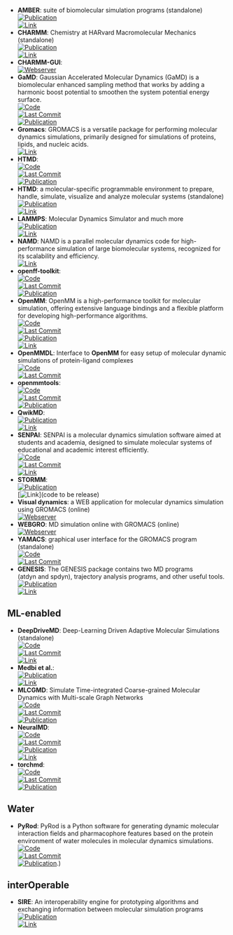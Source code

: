 - **AMBER**: suite of biomolecular simulation programs (standalone)  
	[![Publication](https://img.shields.io/badge/Publication-Citations:133-blue?style=for-the-badge&logo=bookstack)](https://doi.org/10.1021/acs.jcim.3c01153)  
	[![Link](https://img.shields.io/badge/Link-online-brightgreen?style=for-the-badge&logo=cachet&logoColor=65FF8F)](http://ambermd.org/)  
- **CHARMM**: Chemistry at HARvard Macromolecular Mechanics (standalone)  
	[![Publication](https://img.shields.io/badge/Publication-Citations:6832-blue?style=for-the-badge&logo=bookstack)](https://doi.org/10.1002/jcc.21287)  
	[![Link](https://img.shields.io/badge/Link-online-brightgreen?style=for-the-badge&logo=cachet&logoColor=65FF8F)](https://academiccharmm.org/)  
- **CHARMM-GUI**:   
	[![Webserver](https://img.shields.io/badge/Webserver-online-brightgreen?style=for-the-badge&logo=cachet&logoColor=65FF8F)](http://www.charmm-gui.org/?doc=input)  
- **GaMD**: Gaussian Accelerated Molecular Dynamics (GaMD) is a biomolecular enhanced sampling method that works by adding a harmonic boost potential to smoothen the system potential energy surface.  
	[![Code](https://img.shields.io/github/stars/MiaoLab20/gamd-openmm?style=for-the-badge&logo=github)](https://github.com/MiaoLab20/gamd-openmm)  
	[![Last Commit](https://img.shields.io/github/last-commit/MiaoLab20/gamd-openmm?style=for-the-badge&logo=github)](https://github.com/MiaoLab20/gamd-openmm)  
	[![Publication](https://img.shields.io/badge/Publication-Citations:9-blue?style=for-the-badge&logo=bookstack)](https://doi.org/10.1021/acs.jpcb.2c03765)  
- **Gromacs**: GROMACS is a versatile package for performing molecular dynamics simulations, primarily designed for simulations of proteins, lipids, and nucleic acids.  
	[![Link](https://img.shields.io/badge/Link-online-brightgreen?style=for-the-badge&logo=cachet&logoColor=65FF8F)](http://www.gromacs.org/)  
- **HTMD**:   
	[![Code](https://img.shields.io/github/stars/Acellera/htmd?style=for-the-badge&logo=github)](https://github.com/Acellera/htmd)  
	[![Last Commit](https://img.shields.io/github/last-commit/Acellera/htmd?style=for-the-badge&logo=github)](https://github.com/Acellera/htmd)  
	[![Publication](https://img.shields.io/badge/Publication-Citations:328-blue?style=for-the-badge&logo=bookstack)](https://doi.org/10.1021/acs.jctc.6b00049)  
- **HTMD**: a molecular-specific programmable environment to prepare, handle, simulate, visualize and analyze molecular systems (standalone)  
	[![Publication](https://img.shields.io/badge/Publication-Citations:328-blue?style=for-the-badge&logo=bookstack)](http://pubs.acs.org/doi/abs/10.1021/acs.jctc.6b00049)  
	[![Link](https://img.shields.io/badge/Link-online-brightgreen?style=for-the-badge&logo=cachet&logoColor=65FF8F)](https://www.htmd.org/)  
- **LAMMPS**: Molecular Dynamics Simulator and much more  
	[![Publication](https://img.shields.io/badge/Publication-Citations:3777-blue?style=for-the-badge&logo=bookstack)](https://doi.org/10.1016/j.cpc.2021.108171)  
	[![Link](https://img.shields.io/badge/Link-online-brightgreen?style=for-the-badge&logo=cachet&logoColor=65FF8F)](https://www.lammps.org/)  
- **NAMD**: NAMD is a parallel molecular dynamics code for high-performance simulation of large biomolecular systems, recognized for its scalability and efficiency.  
	[![Link](https://img.shields.io/badge/Link-online-brightgreen?style=for-the-badge&logo=cachet&logoColor=65FF8F)](https://www.ks.uiuc.edu/Research/namd/)  
- **openff-toolkit**:   
	[![Code](https://img.shields.io/github/stars/openforcefield/openff-toolkit?style=for-the-badge&logo=github)](https://github.com/openforcefield/openff-toolkit)  
	[![Last Commit](https://img.shields.io/github/last-commit/openforcefield/openff-toolkit?style=for-the-badge&logo=github)](https://github.com/openforcefield/openff-toolkit)  
	[![Publication](https://img.shields.io/badge/Publication-Citations:0-blue?style=for-the-badge&logo=bookstack)](https://doi.org/10.5281/zenodo.10967071.svg)  
- **OpenMM**: OpenMM is a high-performance toolkit for molecular simulation, offering extensive language bindings and a flexible platform for developing high-performance algorithms.  
	[![Code](https://img.shields.io/github/stars/openmm/openmm?style=for-the-badge&logo=github)](https://github.com/openmm/openmm)  
	[![Last Commit](https://img.shields.io/github/last-commit/openmm/openmm?style=for-the-badge&logo=github)](https://github.com/openmm/openmm)  
	[![Publication](https://img.shields.io/badge/Publication-Citations:8-blue?style=for-the-badge&logo=bookstack)](https://doi.org/10.1021/acs.jpcb.3c06662)  
	[![Link](https://img.shields.io/badge/Link-online-brightgreen?style=for-the-badge&logo=cachet&logoColor=65FF8F)](http://openmm.org/)  
- **OpenMMDL**: Interface to **OpenMM** for easy setup of molecular dynamic simulations of protein-ligand complexes  
	[![Code](https://img.shields.io/github/stars/wolberlab/OpenMMDL?style=for-the-badge&logo=github)](https://github.com/wolberlab/OpenMMDL)  
	[![Last Commit](https://img.shields.io/github/last-commit/wolberlab/OpenMMDL?style=for-the-badge&logo=github)](https://github.com/wolberlab/OpenMMDL)  
- **openmmtools**:   
	[![Code](https://img.shields.io/github/stars/choderalab/openmmtools?style=for-the-badge&logo=github)](https://github.com/choderalab/openmmtools)  
	[![Last Commit](https://img.shields.io/github/last-commit/choderalab/openmmtools?style=for-the-badge&logo=github)](https://github.com/choderalab/openmmtools)  
	[![Publication](https://img.shields.io/badge/Publication-Citations:53-blue?style=for-the-badge&logo=bookstack)](https://doi.org/10.1021/jp411770f)  
- **QwikMD**:   
	[![Publication](https://img.shields.io/badge/Publication-Citations:148-blue?style=for-the-badge&logo=bookstack)](https://doi.org/10.1038/srep26536)  
	[![Link](https://img.shields.io/badge/Link-online-brightgreen?style=for-the-badge&logo=cachet&logoColor=65FF8F)](http://www.ks.uiuc.edu/Research/qwikmd/)  
- **SENPAI**: SENPAI is a molecular dynamics simulation software aimed at students and academia, designed to simulate molecular systems of educational and academic interest efficiently.  
	[![Code](https://img.shields.io/github/stars/SENPAI-Molecular-Dynamics/SENPAI?style=for-the-badge&logo=github)](https://github.com/SENPAI-Molecular-Dynamics/SENPAI)  
	[![Last Commit](https://img.shields.io/github/last-commit/SENPAI-Molecular-Dynamics/SENPAI?style=for-the-badge&logo=github)](https://github.com/SENPAI-Molecular-Dynamics/SENPAI)  
	[![Link](https://img.shields.io/badge/Link-offline-red?style=for-the-badge&logo=xamarin&logoColor=red)](https://senpaimd.org/)  
- **STORMM**:   
	[![Publication](https://img.shields.io/badge/Publication-Citations:0-blue?style=for-the-badge&logo=bookstack)](https://doi.org/10.1101/2024.03.27.587048)  
	[![Link](https://img.shields.io/badge/Link-offline-red?style=for-the-badge&logo=xamarin&logoColor=red)](code to be release)  
- **Visual dynamics**: a WEB application for molecular dynamics simulation using GROMACS (online)  
	[![Webserver](https://img.shields.io/badge/Webserver-online-brightgreen?style=for-the-badge&logo=cachet&logoColor=65FF8F)](https://visualdynamics.fiocruz.br/login)  
- **WEBGRO**: MD simulation online with GROMACS (online)  
	[![Webserver](https://img.shields.io/badge/Webserver-offline-red?style=for-the-badge&logo=xamarin&logoColor=red)](https://simlab.uams.edu/index.php)  
- **YAMACS**: graphical user interface for the GROMACS program (standalone)  
	[![Code](https://img.shields.io/github/stars/YAMACS-SML/YAMACS?style=for-the-badge&logo=github)](https://github.com/YAMACS-SML/YAMACS)  
	[![Last Commit](https://img.shields.io/github/last-commit/YAMACS-SML/YAMACS?style=for-the-badge&logo=github)](https://github.com/YAMACS-SML/YAMACS)  
- **GENESIS**: The GENESIS package contains two MD programs (atdyn and spdyn), trajectory analysis programs, and other useful tools.  
	[![Publication](https://img.shields.io/badge/Publication-Citations:0-blue?style=for-the-badge&logo=bookstack)](https://doi.org/10.1021/acs.jpcb.4c02096)  
	[![Link](https://img.shields.io/badge/Link-online-brightgreen?style=for-the-badge&logo=cachet&logoColor=65FF8F)](https://www.r-ccs.riken.jp/labs/cbrt/)  

## **ML-enabled**
- **DeepDriveMD**: Deep-Learning Driven Adaptive Molecular Simulations (standalone)  
	[![Code](https://img.shields.io/github/stars/DeepDriveMD/DeepDriveMD-pipeline?style=for-the-badge&logo=github)](https://github.com/DeepDriveMD/DeepDriveMD-pipeline)  
	[![Last Commit](https://img.shields.io/github/last-commit/DeepDriveMD/DeepDriveMD-pipeline?style=for-the-badge&logo=github)](https://github.com/DeepDriveMD/DeepDriveMD-pipeline)  
	[![Link](https://img.shields.io/badge/Link-online-brightgreen?style=for-the-badge&logo=cachet&logoColor=65FF8F)](https://deepdrivemd.github.io/)  
- **Medbi et al.**:   
	[![Publication](https://img.shields.io/badge/Publication-Citations:8-blue?style=for-the-badge&logo=bookstack)](https://doi.org/10.1146/annurev-physchem-083122-125941)  
	[![Link](https://img.shields.io/badge/Link-offline-red?style=for-the-badge&logo=xamarin&logoColor=red)](https://www.annualreviews.org/doi/pdf/10.1146/annurev-physchem-083122-125941)  
- **MLCGMD**: Simulate Time-integrated Coarse-grained Molecular Dynamics with Multi-scale Graph Networks  
	[![Code](https://img.shields.io/github/stars/kyonofx/mlcgmd?style=for-the-badge&logo=github)](https://github.com/kyonofx/mlcgmd)  
	[![Last Commit](https://img.shields.io/github/last-commit/kyonofx/mlcgmd?style=for-the-badge&logo=github)](https://github.com/kyonofx/mlcgmd)  
	[![Publication](https://img.shields.io/badge/Publication-Citations:83-blue?style=for-the-badge&logo=bookstack)](https://doi.org/10.1126/sciadv.abc6216)  
- **NeuralMD**:   
	[![Code](https://img.shields.io/github/stars/chao1224/NeuralMD?style=for-the-badge&logo=github)](https://github.com/chao1224/NeuralMD)  
	[![Last Commit](https://img.shields.io/github/last-commit/chao1224/NeuralMD?style=for-the-badge&logo=github)](https://github.com/chao1224/NeuralMD)  
	[![Publication](https://img.shields.io/badge/Publication-Citations:0-blue?style=for-the-badge&logo=bookstack)](https://doi.org/10.48550/arXiv.2401.15122)  
	[![Link](https://img.shields.io/badge/Link-offline-red?style=for-the-badge&logo=xamarin&logoColor=red)](https://www.semanticscholar.org/paper/A-Multi-Grained-Symmetric-Differential-Equation-for-Liu-Du/0215dd9f346534bf4c4247220501d7ab7d7715c6)  
- **torchmd**:   
	[![Code](https://img.shields.io/github/stars/torchmd/torchmd?style=for-the-badge&logo=github)](https://github.com/torchmd/torchmd)  
	[![Last Commit](https://img.shields.io/github/last-commit/torchmd/torchmd?style=for-the-badge&logo=github)](https://github.com/torchmd/torchmd)  
	[![Publication](https://img.shields.io/badge/Publication-Citations:118-blue?style=for-the-badge&logo=bookstack)](https://doi.org/10.1021/acs.jctc.0c01343)  

## **Water**
- **PyRod**: PyRod is a Python software for generating dynamic molecular interaction fields and pharmacophore features based on the protein environment of water molecules in molecular dynamics simulations.  
	[![Code](https://img.shields.io/github/stars/wolberlab/pyrod?style=for-the-badge&logo=github)](https://github.com/wolberlab/pyrod)  
	[![Last Commit](https://img.shields.io/github/last-commit/wolberlab/pyrod?style=for-the-badge&logo=github)](https://github.com/wolberlab/pyrod)  
	[![Publication](https://img.shields.io/badge/Publication-Citations:0-blue?style=for-the-badge&logo=bookstack)](https://doi.org/10.1021/acs.jcim.9b00281).)  

## **interOperable**
- **SIRE**: An interoperability engine for prototyping algorithms and exchanging information between molecular simulation programs  
	[![Publication](https://img.shields.io/badge/Publication-Citations:0-blue?style=for-the-badge&logo=bookstack)](https://doi.org/10.1063/5.0200458)  
	[![Link](https://img.shields.io/badge/Link-online-brightgreen?style=for-the-badge&logo=cachet&logoColor=65FF8F)](https://try.openbiosim.org)  
